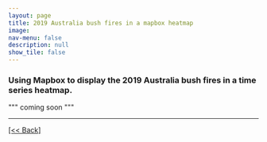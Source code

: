 ```yaml
---
layout: page
title: 2019 Australia bush fires in a mapbox heatmap
image: 
nav-menu: false
description: null
show_tile: false
---
```


### Using Mapbox to display the 2019 Australia bush fires in a time series heatmap.

""" coming soon """




---
[[<< Back]](https://cvanchieri.github.io/DSPortfolio/d_visualizations.html)
